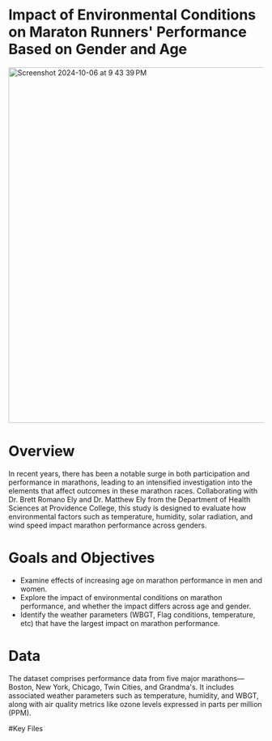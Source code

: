 # Impact of Environmental Conditions on Maraton Runners' Performance Based on Gender and Age
<img width="703" alt="Screenshot 2024-10-06 at 9 43 39 PM" src="https://github.com/user-attachments/assets/d48e6a32-0535-4e27-8702-d47efb022f6c">


# Overview
In recent years, there has been a notable surge in both participation and performance in marathons, leading to an intensified investigation into the elements that affect outcomes in these marathon races. Collaborating with Dr. Brett Romano Ely and Dr. Matthew Ely from the Department of Health Sciences at Providence College, this study is designed to evaluate how environmental factors such as temperature, humidity, solar radiation, and wind speed impact marathon performance across genders.

# Goals and Objectives
* Examine effects of increasing age on marathon performance in men and women.
*  Explore the impact of environmental conditions on marathon performance, and whether the impact differs across age and gender.
* Identify the weather parameters (WBGT, Flag conditions, temperature, etc) that have the largest impact on marathon performance.


# Data
The dataset comprises performance data from five major marathons—Boston, New York, Chicago, Twin Cities, and Grandma's. It includes associated weather parameters such as temperature, humidity, and WBGT, along with air quality metrics like ozone levels expressed in parts per million (PPM).

#Key Files
